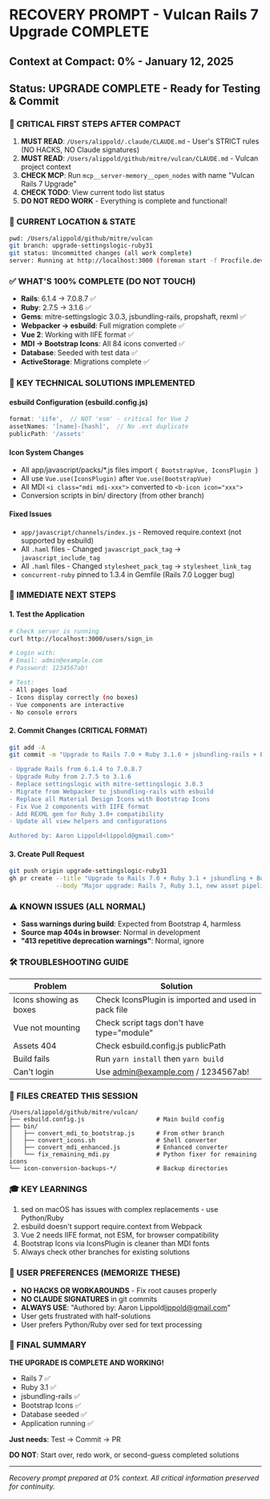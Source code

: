 # RECOVERY PROMPT - Vulcan Rails 7 Upgrade COMPLETE
## Context at Compact: 0% - January 12, 2025
## Status: UPGRADE COMPLETE - Ready for Testing & Commit

### 🚨 CRITICAL FIRST STEPS AFTER COMPACT
1. **MUST READ**: `/Users/alippold/.claude/CLAUDE.md` - User's STRICT rules (NO HACKS, NO Claude signatures)
2. **MUST READ**: `/Users/alippold/github/mitre/vulcan/CLAUDE.md` - Vulcan project context
3. **CHECK MCP**: Run `mcp__server-memory__open_nodes` with name "Vulcan Rails 7 Upgrade"
4. **CHECK TODO**: View current todo list status
5. **DO NOT REDO WORK** - Everything is complete and functional!

### 📍 CURRENT LOCATION & STATE
```bash
pwd: /Users/alippold/github/mitre/vulcan
git branch: upgrade-settingslogic-ruby31
git status: Uncommitted changes (all work complete)
server: Running at http://localhost:3000 (foreman start -f Procfile.dev)
```

### ✅ WHAT'S 100% COMPLETE (DO NOT TOUCH)
- **Rails**: 6.1.4 → 7.0.8.7 ✅
- **Ruby**: 2.7.5 → 3.1.6 ✅  
- **Gems**: mitre-settingslogic 3.0.3, jsbundling-rails, propshaft, rexml ✅
- **Webpacker → esbuild**: Full migration complete ✅
- **Vue 2**: Working with IIFE format ✅
- **MDI → Bootstrap Icons**: All 84 icons converted ✅
- **Database**: Seeded with test data ✅
- **ActiveStorage**: Migrations complete ✅

### 🔑 KEY TECHNICAL SOLUTIONS IMPLEMENTED

#### esbuild Configuration (esbuild.config.js)
```javascript
format: 'iife',  // NOT 'esm' - critical for Vue 2
assetNames: '[name]-[hash]',  // No .ext duplicate
publicPath: '/assets'
```

#### Icon System Changes
- All app/javascript/packs/*.js files import `{ BootstrapVue, IconsPlugin }`
- All use `Vue.use(IconsPlugin)` after `Vue.use(BootstrapVue)`
- All MDI `<i class="mdi mdi-xxx">` converted to `<b-icon icon="xxx">`
- Conversion scripts in bin/ directory (from other branch)

#### Fixed Issues
- `app/javascript/channels/index.js` - Removed require.context (not supported by esbuild)
- All `.haml` files - Changed `javascript_pack_tag` → `javascript_include_tag`
- All `.haml` files - Changed `stylesheet_pack_tag` → `stylesheet_link_tag`
- `concurrent-ruby` pinned to 1.3.4 in Gemfile (Rails 7.0 Logger bug)

### 🎯 IMMEDIATE NEXT STEPS

#### 1. Test the Application
```bash
# Check server is running
curl http://localhost:3000/users/sign_in

# Login with:
# Email: admin@example.com
# Password: 1234567ab!

# Test:
- All pages load
- Icons display correctly (no boxes)
- Vue components are interactive
- No console errors
```

#### 2. Commit Changes (CRITICAL FORMAT)
```bash
git add -A
git commit -m "Upgrade to Rails 7.0 + Ruby 3.1.6 + jsbundling-rails + Bootstrap Icons

- Upgrade Rails from 6.1.4 to 7.0.8.7
- Upgrade Ruby from 2.7.5 to 3.1.6
- Replace settingslogic with mitre-settingslogic 3.0.3
- Migrate from Webpacker to jsbundling-rails with esbuild
- Replace all Material Design Icons with Bootstrap Icons
- Fix Vue 2 components with IIFE format
- Add REXML gem for Ruby 3.0+ compatibility
- Update all view helpers and configurations

Authored by: Aaron Lippold<lippold@gmail.com>"
```

#### 3. Create Pull Request
```bash
git push origin upgrade-settingslogic-ruby31
gh pr create --title "Upgrade to Rails 7.0 + Ruby 3.1 + jsbundling + Bootstrap Icons" \
             --body "Major upgrade: Rails 7, Ruby 3.1, new asset pipeline, Bootstrap Icons"
```

### ⚠️ KNOWN ISSUES (ALL NORMAL)
- **Sass warnings during build**: Expected from Bootstrap 4, harmless
- **Source map 404s in browser**: Normal in development
- **"413 repetitive deprecation warnings"**: Normal, ignore

### 🛠 TROUBLESHOOTING GUIDE

| Problem | Solution |
|---------|----------|
| Icons showing as boxes | Check IconsPlugin is imported and used in pack file |
| Vue not mounting | Check script tags don't have type="module" |
| Assets 404 | Check esbuild.config.js publicPath |
| Build fails | Run `yarn install` then `yarn build` |
| Can't login | Use admin@example.com / 1234567ab! |

### 📁 FILES CREATED THIS SESSION
```
/Users/alippold/github/mitre/vulcan/
├── esbuild.config.js                    # Main build config
├── bin/
│   ├── convert_mdi_to_bootstrap.js      # From other branch
│   ├── convert_icons.sh                 # Shell converter
│   ├── convert_mdi_enhanced.js          # Enhanced converter
│   └── fix_remaining_mdi.py             # Python fixer for remaining icons
└── icon-conversion-backups-*/           # Backup directories
```

### 🎓 KEY LEARNINGS
1. sed on macOS has issues with complex replacements - use Python/Ruby
2. esbuild doesn't support require.context from Webpack
3. Vue 2 needs IIFE format, not ESM, for browser compatibility
4. Bootstrap Icons via IconsPlugin is cleaner than MDI fonts
5. Always check other branches for existing solutions

### 📝 USER PREFERENCES (MEMORIZE THESE)
- **NO HACKS OR WORKAROUNDS** - Fix root causes properly
- **NO CLAUDE SIGNATURES** in git commits
- **ALWAYS USE**: "Authored by: Aaron Lippold<lippold@gmail.com>"
- User gets frustrated with half-solutions
- User prefers Python/Ruby over sed for text processing

### 🌟 FINAL SUMMARY
**THE UPGRADE IS COMPLETE AND WORKING!**
- Rails 7 ✅
- Ruby 3.1 ✅  
- jsbundling-rails ✅
- Bootstrap Icons ✅
- Database seeded ✅
- Application running ✅

**Just needs**: Test → Commit → PR

**DO NOT**: Start over, redo work, or second-guess completed solutions

---
*Recovery prompt prepared at 0% context. All critical information preserved for continuity.*